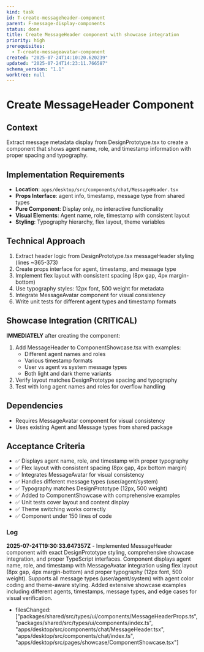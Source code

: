 ```yaml
---
kind: task
id: T-create-messageheader-component
parent: F-message-display-components
status: done
title: Create MessageHeader component with showcase integration
priority: high
prerequisites:
  - T-create-messageavatar-component
created: "2025-07-24T14:10:20.620239"
updated: "2025-07-24T14:23:11.766587"
schema_version: "1.1"
worktree: null
---
```


# Create MessageHeader Component

## Context

Extract message metadata display from DesignPrototype.tsx to create a component that shows agent name, role, and timestamp information with proper spacing and typography.

## Implementation Requirements

- **Location**: `apps/desktop/src/components/chat/MessageHeader.tsx`
- **Props Interface**: agent info, timestamp, message type from shared types
- **Pure Component**: Display only, no interactive functionality
- **Visual Elements**: Agent name, role, timestamp with consistent layout
- **Styling**: Typography hierarchy, flex layout, theme variables

## Technical Approach

1. Extract header logic from DesignPrototype.tsx messageHeader styling (lines ~365-373)
2. Create props interface for agent, timestamp, and message type
3. Implement flex layout with consistent spacing (8px gap, 4px margin-bottom)
4. Use typography styles: 12px font, 500 weight for metadata
5. Integrate MessageAvatar component for visual consistency
6. Write unit tests for different agent types and timestamp formats

## Showcase Integration (CRITICAL)

**IMMEDIATELY** after creating the component:

1. Add MessageHeader to ComponentShowcase.tsx with examples:
   - Different agent names and roles
   - Various timestamp formats
   - User vs agent vs system message types
   - Both light and dark theme variants
2. Verify layout matches DesignPrototype spacing and typography
3. Test with long agent names and roles for overflow handling

## Dependencies

- Requires MessageAvatar component for visual consistency
- Uses existing Agent and Message types from shared package

## Acceptance Criteria

- ✅ Displays agent name, role, and timestamp with proper typography
- ✅ Flex layout with consistent spacing (8px gap, 4px bottom margin)
- ✅ Integrates MessageAvatar for visual consistency
- ✅ Handles different message types (user/agent/system)
- ✅ Typography matches DesignPrototype (12px, 500 weight)
- ✅ Added to ComponentShowcase with comprehensive examples
- ✅ Unit tests cover layout and content display
- ✅ Theme switching works correctly
- ✅ Component under 150 lines of code

### Log

**2025-07-24T19:30:33.647357Z** - Implemented MessageHeader component with exact DesignPrototype styling, comprehensive showcase integration, and proper TypeScript interfaces. Component displays agent name, role, and timestamp with MessageAvatar integration using flex layout (8px gap, 4px margin-bottom) and proper typography (12px font, 500 weight). Supports all message types (user/agent/system) with agent color coding and theme-aware styling. Added extensive showcase examples including different agents, timestamps, message types, and edge cases for visual verification.

- filesChanged: ["packages/shared/src/types/ui/components/MessageHeaderProps.ts", "packages/shared/src/types/ui/components/index.ts", "apps/desktop/src/components/chat/MessageHeader.tsx", "apps/desktop/src/components/chat/index.ts", "apps/desktop/src/pages/showcase/ComponentShowcase.tsx"]
